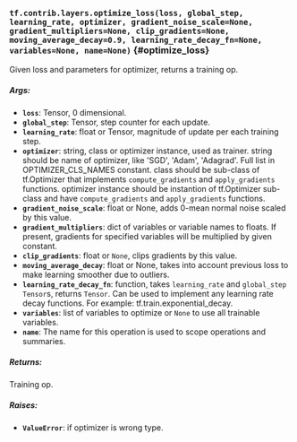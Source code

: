 ### `tf.contrib.layers.optimize_loss(loss, global_step, learning_rate, optimizer, gradient_noise_scale=None, gradient_multipliers=None, clip_gradients=None, moving_average_decay=0.9, learning_rate_decay_fn=None, variables=None, name=None)` {#optimize_loss}

Given loss and parameters for optimizer, returns a training op.

##### Args:


*  <b>`loss`</b>: Tensor, 0 dimensional.
*  <b>`global_step`</b>: Tensor, step counter for each update.
*  <b>`learning_rate`</b>: float or Tensor, magnitude of update per each training step.
*  <b>`optimizer`</b>: string, class or optimizer instance, used as trainer.
             string should be name of optimizer, like 'SGD',
               'Adam', 'Adagrad'. Full list in OPTIMIZER_CLS_NAMES constant.
             class should be sub-class of tf.Optimizer that implements
               `compute_gradients` and `apply_gradients` functions.
             optimizer instance should be instantion of tf.Optimizer sub-class
               and have `compute_gradients` and `apply_gradients` functions.
*  <b>`gradient_noise_scale`</b>: float or None, adds 0-mean normal noise scaled by this
                        value.
*  <b>`gradient_multipliers`</b>: dict of variables or variable names to floats.
                        If present, gradients for specified
                        variables will be multiplied by given constant.
*  <b>`clip_gradients`</b>: float or `None`, clips gradients by this value.
*  <b>`moving_average_decay`</b>: float or None, takes into account previous loss
                        to make learning smoother due to outliers.
*  <b>`learning_rate_decay_fn`</b>: function, takes `learning_rate` and `global_step`
                          `Tensor`s, returns `Tensor`.
                          Can be used to implement any learning rate decay
                          functions.
                          For example: tf.train.exponential_decay.
*  <b>`variables`</b>: list of variables to optimize or
             `None` to use all trainable variables.
*  <b>`name`</b>: The name for this operation is used to scope operations and summaries.

##### Returns:

  Training op.

##### Raises:


*  <b>`ValueError`</b>: if optimizer is wrong type.

